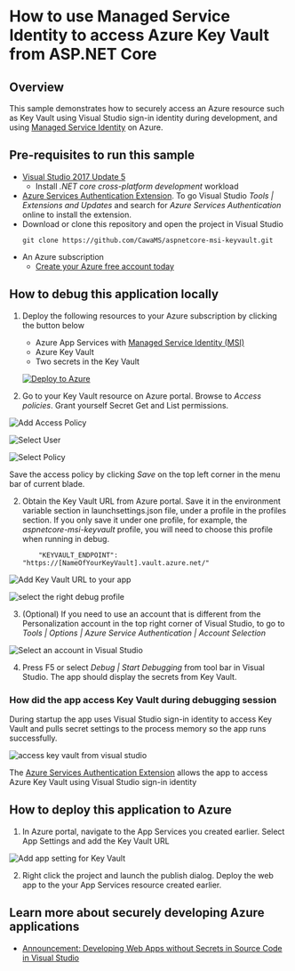 # How to use Managed Service Identity to access Azure Key Vault from ASP.NET Core

## Overview

This sample demonstrates how to securely access an Azure resource such as Key Vault using Visual Studio sign-in identity during development, and using [Managed Service Identity](https://docs.microsoft.com/en-us/azure/active-directory/msi-overview) on Azure.


## Pre-requisites to run this sample
* [Visual Studio 2017 Update 5](https://www.visualstudio.com/downloads/)
    * Install *.NET core cross-platform development* workload
* [Azure Services Authentication Extension](https://go.microsoft.com/fwlink/?linkid=862354). To go Visual Studio *Tools | Extensions and Updates* and search for *Azure Services Authentication* online to install the extension.
* Download or clone this repository and open the project in Visual Studio
    ```
    git clone https://github.com/CawaMS/aspnetcore-msi-keyvault.git
    ```
* An Azure subscription
    * [Create your Azure free account today](https://azure.microsoft.com/en-us/free/)

## How to debug this application locally

1. Deploy the following resources to your Azure subscription by clicking the button below
    * Azure App Services with [Managed Service Identity (MSI)](https://docs.microsoft.com/en-us/azure/app-service/app-service-managed-service-identity)
    * Azure Key Vault
    * Two secrets in the Key Vault

    [![Deploy to Azure](https://azuredeploy.net/deploybutton.svg)](https://azuredeploy.net/)

2. Go to your Key Vault resource on Azure portal. Browse to *Access policies*. Grant yourself Secret Get and List permissions.

![Add Access Policy](./media/AddAccessPolicy.png)

![Select User](./media/SelectUser.png)

![Select Policy](./media/SelectPolicy.png)

Save the access policy by clicking *Save* on the top left corner in the menu bar of current blade.

2. Obtain the Key Vault URL from Azure portal. Save it in the environment variable section in launchsettings.json file, under a profile in the profiles section. If you only save it under one profile, for example, the *aspnetcore-msi-keyvault* profile, you will need to choose this profile when running in debug.


    ```
        "KEYVAULT_ENDPOINT": "https://[NameOfYourKeyVault].vault.azure.net/"
    ```
![Add Key Vault URL to your app](./media/AddKeyVaultURL.png)

![select the right debug profile](./media/debug-profile.png)

3. (Optional) If you need to use an account that is different from the Personalization account in the top right corner of Visual Studio, to go to *Tools | Options | Azure Service Authentication | Account Selection*

![Select an account in Visual Studio](./media/ASAL-visualstudio.png)

4. Press F5 or select *Debug | Start Debugging* from tool bar in Visual Studio. The app should display the secrets from Key Vault.

### How did the app access Key Vault during debugging session
During startup the app uses Visual Studio sign-in identity to access Key Vault and pulls secret settings to the process memory so the app runs successfully.

![access key vault from visual studio](./media/access-keyvault-visualstudio.png)

The [Azure Services Authentication Extension](https://go.microsoft.com/fwlink/?linkid=862354) allows the app to access Azure Key Vault using Visual Studio sign-in identity

## How to deploy this application to Azure

1. In Azure portal, navigate to the App Services you created earlier. Select App Settings and add the Key Vault URL

![Add app setting for Key Vault](./media/add-app-setting.png)

2. Right click the project and launch the publish dialog. Deploy the web app to the your App Services resource created earlier.


## Learn more about securely developing Azure applications

* [Announcement: Developing Web Apps without Secrets in Source Code in Visual Studio](https://go.microsoft.com/fwlink/?linkid=862656)
